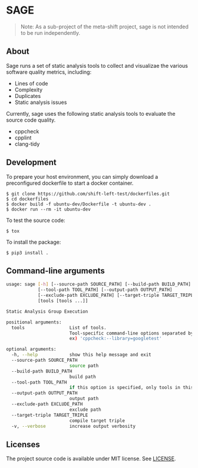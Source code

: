 # SAGE

> Note: As a sub-project of the meta-shift project, sage is not intended to be run independently.

## About

Sage runs a set of static analysis tools to collect and visualizae the various software quality metrics, including:

* Lines of code
* Complexity
* Duplicates
* Static analysis issues

Currently, sage uses the following static analysis tools to evaluate the source code quality.

* cppcheck
* cpplint
* clang-tidy


## Development

To prepare your host environment, you can simply download a preconfigured dockerfile to start a docker container.

    $ git clone https://github.com/shift-left-test/dockerfiles.git
    $ cd dockerfiles
    $ docker build -f ubuntu-dev/Dockerfile -t ubuntu-dev .
    $ docker run --rm -it ubuntu-dev

To test the source code:

    $ tox

To install the package:

    $ pip3 install .


## Command-line arguments

```bash
usage: sage [-h] [--source-path SOURCE_PATH] [--build-path BUILD_PATH]
            [--tool-path TOOL_PATH] [--output-path OUTPUT_PATH]
            [--exclude-path EXCLUDE_PATH] [--target-triple TARGET_TRIPLE] [-v]
            [tools [tools ...]]

Static Analysis Group Execution

positional arguments:
  tools                 List of tools.
                        Tool-specific command-line options separated by colons can be added after the tool name.
                        ex) 'cppcheck:--library=googletest'

optional arguments:
  -h, --help            show this help message and exit
  --source-path SOURCE_PATH
                        source path
  --build-path BUILD_PATH
                        build path
  --tool-path TOOL_PATH
                        if this option is specified, only tools in this path is executed
  --output-path OUTPUT_PATH
                        output path
  --exclude-path EXCLUDE_PATH
                        exclude path
  --target-triple TARGET_TRIPLE
                        compile target triple
  -v, --verbose         increase output verbosity
```


## Licenses

The project source code is available under MIT license. See [LICENSE](LICENSE).
